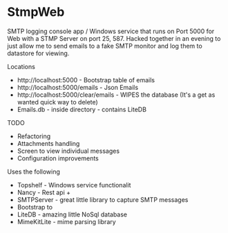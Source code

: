 # StmpWeb

SMTP logging console app / Windows service that runs on Port 5000 for Web with a STMP Server on port 25, 587.
Hacked together in an evening to just allow me to send emails to a fake SMTP monitor and log them to datastore for viewing.

Locations
* http://localhost:5000 - Bootstrap table of emails
* http://localhost:5000/emails - Json Emails
* http://localhost:5000/clear/emails - WIPES the database (It's a get as wanted quick way to delete)
* Emails.db - inside directory - contains LiteDB

TODO
* Refactoring
* Attachments handling 
* Screen to view individual messages
* Configuration improvements

Uses the following
* Topshelf - Windows service functionalit
* Nancy - Rest api +  
* SMTPServer - great little library to capture SMTP messages
* Bootstrap to
* LiteDB - amazing little NoSql database 
* MimeKitLite - mime parsing library
